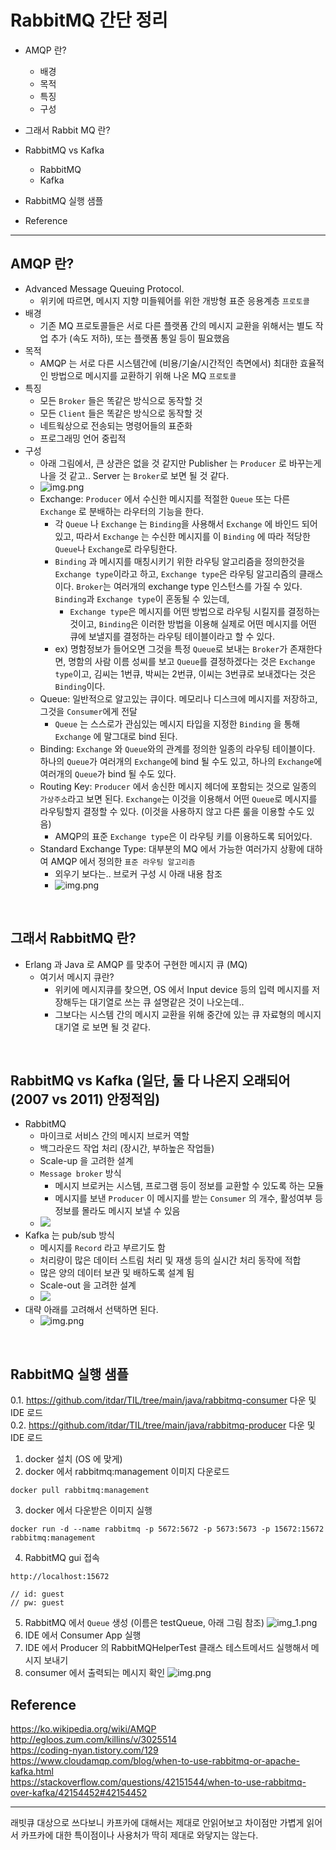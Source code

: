 # RabbitMQ 간단 정리

- AMQP 란? 
  - 배경
  - 목적
  - 특징
  - 구성

- 그래서 Rabbit MQ 란?

- RabbitMQ vs Kafka
  - RabbitMQ
  - Kafka

- RabbitMQ 실행 샘플

- Reference

---

## AMQP 란?
- Advanced Message Queuing Protocol.
  - 위키에 따르면, 메시지 지향 미들웨어를 위한 개방형 표준 응용계층 `프로토콜`
- 배경
  - 기존 MQ 프로토콜들은 서로 다른 플랫폼 간의 메시지 교환을 위해서는 별도 작업 추가 (속도 저하), 또는 플랫폼 통일 등이 필요했음
- 목적
  - AMQP 는 서로 다른 시스템간에 (비용/기술/시간적인 측면에서) 최대한 효율적인 방법으로 메시지를 교환하기 위해 나온 MQ `프로토콜`
- 특징
  - 모든 `Broker` 들은 똑같은 방식으로 동작할 것
  - 모든 `Client` 들은 똑같은 방식으로 동작할 것
  - 네트웍상으로 전송되는 명령어들의 표준화
  - 프로그래밍 언어 중립적
- 구성
  - 아래 그림에서, 큰 상관은 없을 것 같지만 Publisher 는 `Producer` 로 바꾸는게 나을 것 같고.. Server 는 `Broker`로 보면 될 것 같다. 
  - ![img.png](../zdata/amqp-architecture.png)
  - Exchange: `Producer` 에서 수신한 메시지를 적절한 `Queue` 또는 다른 `Exchange` 로 분배하는 라우터의 기능을 한다. 
    - 각 `Queue` 나 `Exchange` 는 `Binding`을 사용해서 `Exchange` 에 바인드 되어 있고, 따라서 `Exchange` 는 수신한 메시지를 이 `Binding` 에 따라 적당한 `Queue`나 `Exchange`로 라우팅한다. 
    - `Binding` 과 메시지를 매칭시키기 위한 라우팅 알고리즘을 정의한것을 `Exchange type`이라고 하고, `Exchange type`은 라우팅 알고리즘의 클래스이다. `Broker`는 여러개의 exchange type 인스턴스를 가질 수 있다. `Binding`과 `Exchange type`이 혼동될 수 있는데, 
      - `Exchange type`은 메시지를 어떤 방법으로 라우팅 시킬지를 결정하는 것이고, `Binding`은 이러한 방법을 이용해 실제로 어떤 메시지를 어떤 큐에 보낼지를 결정하는 라우팅 테이블이라고 할 수 있다. 
    - ex) 명함정보가 들어오면 그것을 특정 `Queue`로 보내는 `Broker`가 존재한다면, 명함의 사람 이름 성씨를 보고 `Queue`를 결정하겠다는 것은 `Exchange type`이고, 김씨는 1번큐, 박씨는 2번큐, 이씨는 3번큐로 보내겠다는 것은 `Binding`이다.
  - Queue: 일반적으로 알고있는 큐이다. 메모리나 디스크에 메시지를 저장하고, 그것을 `Consumer`에게 전달 
    - `Queue` 는 스스로가 관심있는 메시지 타입을 지정한 `Binding` 을 통해 `Exchange` 에 말그대로 bind 된다.
  - Binding: `Exchange` 와 `Queue`와의 관계를 정의한 일종의 라우팅 테이블이다. 하나의 `Queue`가 여러개의 `Exchange`에 bind 될 수도 있고, 하나의 `Exchange`에 여러개의 `Queue`가 bind 될 수도 있다.
  - Routing Key: `Producer` 에서 송신한 메시지 헤더에 포함되는 것으로 일종의 `가상주소`라고 보면 된다. `Exchange`는 이것을 이용해서 어떤 `Queue`로 메시지를 라우팅할지 결정할 수 있다. (이것을 사용하지 않고 다른 룰을 이용할 수도 있음) 
    - AMQP의 표준 `Exchange type`은 이 라우팅 키를 이용하도록 되어있다.
  - Standard Exchange Type: 대부분의 MQ 에서 가능한 여러가지 상황에 대하여 AMQP 에서 정의한 `표준 라우팅 알고리즘`
    - 외우기 보다는.. 브로커 구성 시 아래 내용 참조  
    - ![img.png](../zdata/mq-standardExchangeType.png)

<br>

## 그래서 RabbitMQ 란?
- Erlang 과 Java 로 AMQP 를 맞추어 구현한 메시지 큐 (MQ) 
  - 여기서 메시지 큐란?
    - 위키에 메시지큐를 찾으면, OS 에서 Input device 등의 입력 메시지를 저장해두는 대기열로 쓰는 큐 설명같은 것이 나오는데..
    - 그보다는 시스템 간의 메시지 교환을 위해 중간에 있는 큐 자료형의 메시지 대기열 로 보면 될 것 같다.

<br>

## RabbitMQ vs Kafka (일단, 둘 다 나온지 오래되어 (2007 vs 2011) 안정적임)
- RabbitMQ
  - 마이크로 서비스 간의 메시지 브로커 역할
  - 백그라운드 작업 처리 (장시간, 부하높은 작업들)
  - Scale-up 을 고려한 설계
  - `Message broker` 방식
    - 메시지 브로커는 시스템, 프로그램 등이 정보를 교환할 수 있도록 하는 모듈
    - 메시지를 보낸 `Producer` 이 메시지를 받는 `Consumer` 의 개수, 활성여부 등 정보를 몰라도 메시지 보낼 수 있음 
  - ![](https://www.cloudamqp.com/img/blog/exchanges-bidings-routing-keys.png)
- Kafka 는 pub/sub 방식
  - 메시지를 `Record` 라고 부르기도 함
  - 처리량이 많은 데이터 스트림 처리 및 재생 등의 실시간 처리 동작에 적합
  - 많은 양의 데이터 보관 및 배하도록 설계 됨
  - Scale-out 을 고려한 설계
  - ![](https://www.cloudamqp.com/img/blog/kafka-setup.png)
- 대략 아래를 고려해서 선택하면 된다.
  - ![img.png](../zdata/rabbitmq_vs_kafka.png)

<br>

## RabbitMQ 실행 샘플
0.1. https://github.com/itdar/TIL/tree/main/java/rabbitmq-consumer 다운 및 IDE 로드  
0.2. https://github.com/itdar/TIL/tree/main/java/rabbitmq-producer 다운 및 IDE 로드

1. docker 설치 (OS 에 맞게)
2. docker 에서 rabbitmq:management 이미지 다운로드
```shell
docker pull rabbitmq:management
```
3. docker 에서 다운받은 이미지 실행
```shell
docker run -d --name rabbitmq -p 5672:5672 -p 5673:5673 -p 15672:15672 rabbitmq:management
```
4. RabbitMQ gui 접속
```
http://localhost:15672

// id: guest
// pw: guest
```
5. RabbitMQ 에서 `Queue` 생성 (이름은 testQueue, 아래 그림 참조)
![img_1.png](../zdata/rabbitmq_create_queue.png)
6. IDE 에서 Consumer App 실행
7. IDE 에서 Producer 의 RabbitMQHelperTest 클래스 테스트메서드 실행해서 메시지 보내기
8. consumer 에서 출력되는 메시지 확인
![img.png](../zdata/rabbitmq_example_success.png)


## Reference
https://ko.wikipedia.org/wiki/AMQP  
http://egloos.zum.com/killins/v/3025514  
https://coding-nyan.tistory.com/129  
https://www.cloudamqp.com/blog/when-to-use-rabbitmq-or-apache-kafka.html  
https://stackoverflow.com/questions/42151544/when-to-use-rabbitmq-over-kafka/42154452#42154452  

---

래빗큐 대상으로 쓰다보니 카프카에 대해서는 제대로 안읽어보고 차이점만 가볍게 읽어서 카프카에 대한 특이점이나 사용처가 딱히 제대로 와닿지는 않는다.
